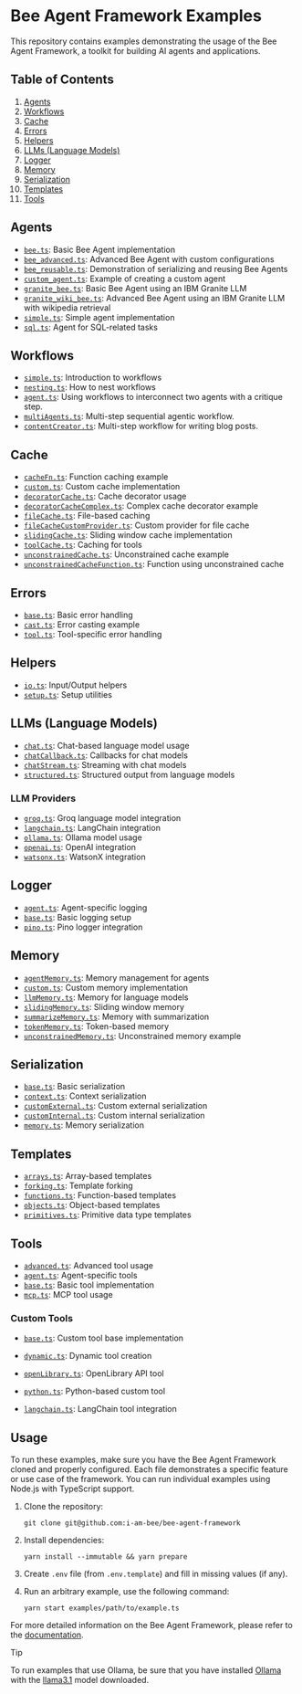 # Bee Agent Framework Examples

This repository contains examples demonstrating the usage of the Bee Agent Framework, a toolkit for building AI agents and applications.

## Table of Contents

1. [Agents](#agents)
2. [Workflows](#workflows)
3. [Cache](#cache)
4. [Errors](#errors)
5. [Helpers](#helpers)
6. [LLMs (Language Models)](#llms-language-models)
7. [Logger](#logger)
8. [Memory](#memory)
9. [Serialization](#serialization)
10. [Templates](#templates)
11. [Tools](#tools)

## Agents

- [`bee.ts`](/examples/agents/bee.ts): Basic Bee Agent implementation
- [`bee_advanced.ts`](/examples/agents/bee_advanced.ts): Advanced Bee Agent with custom configurations
- [`bee_reusable.ts`](/examples/agents/bee_reusable.ts): Demonstration of serializing and reusing Bee Agents
- [`custom_agent.ts`](/examples/agents/custom_agent.ts): Example of creating a custom agent
- [`granite_bee.ts`](/examples/agents/granite/granite_bee.ts): Basic Bee Agent using an IBM Granite LLM
- [`granite_wiki_bee.ts`](/examples/agents/granite/granite_wiki_bee.ts): Advanced Bee Agent using an IBM Granite LLM with wikipedia retrieval
- [`simple.ts`](/examples/agents/simple.ts): Simple agent implementation
- [`sql.ts`](/examples/agents/sql.ts): Agent for SQL-related tasks

## Workflows

- [`simple.ts`](/examples/workflows/simple.ts): Introduction to workflows
- [`nesting.ts`](/examples/workflows/nesting.ts): How to nest workflows
- [`agent.ts`](/examples/workflows/agent.ts): Using workflows to interconnect two agents with a critique step.
- [`multiAgents.ts`](/examples/workflows/multiAgents.ts): Multi-step sequential agentic workflow.
- [`contentCreator.ts`](/examples/workflows/contentCreator.ts): Multi-step workflow for writing blog posts.

## Cache

- [`cacheFn.ts`](/examples/cache/cacheFn.ts): Function caching example
- [`custom.ts`](/examples/cache/custom.ts): Custom cache implementation
- [`decoratorCache.ts`](/examples/cache/decoratorCache.ts): Cache decorator usage
- [`decoratorCacheComplex.ts`](/examples/cache/decoratorCacheComplex.ts): Complex cache decorator example
- [`fileCache.ts`](/examples/cache/fileCache.ts): File-based caching
- [`fileCacheCustomProvider.ts`](/examples/cache/fileCacheCustomProvider.ts): Custom provider for file cache
- [`slidingCache.ts`](/examples/cache/slidingCache.ts): Sliding window cache implementation
- [`toolCache.ts`](/examples/cache/toolCache.ts): Caching for tools
- [`unconstrainedCache.ts`](/examples/cache/unconstrainedCache.ts): Unconstrained cache example
- [`unconstrainedCacheFunction.ts`](/examples/cache/unconstrainedCacheFunction.ts): Function using unconstrained cache

## Errors

- [`base.ts`](/examples/errors/base.ts): Basic error handling
- [`cast.ts`](/examples/errors/cast.ts): Error casting example
- [`tool.ts`](/examples/errors/tool.ts): Tool-specific error handling

## Helpers

- [`io.ts`](/examples/helpers/io.ts): Input/Output helpers
- [`setup.ts`](/examples/helpers/setup.ts): Setup utilities

## LLMs (Language Models)

- [`chat.ts`](/examples/llms/chat.ts): Chat-based language model usage
- [`chatCallback.ts`](/examples/llms/chatCallback.ts): Callbacks for chat models
- [`chatStream.ts`](/examples/llms/chatStream.ts): Streaming with chat models
- [`structured.ts`](/examples/llms/structured.ts): Structured output from language models

### LLM Providers

- [`groq.ts`](/examples/llms/providers/groq.ts): Groq language model integration
- [`langchain.ts`](/examples/llms/providers/langchain.ts): LangChain integration
- [`ollama.ts`](/examples/llms/providers/ollama.ts): Ollama model usage
- [`openai.ts`](/examples/llms/providers/openai.ts): OpenAI integration
- [`watsonx.ts`](/examples/llms/providers/watsonx.ts): WatsonX integration

## Logger

- [`agent.ts`](/examples/logger/agent.ts): Agent-specific logging
- [`base.ts`](/examples/logger/base.ts): Basic logging setup
- [`pino.ts`](/examples/logger/pino.ts): Pino logger integration

## Memory

- [`agentMemory.ts`](/examples/memory/agentMemory.ts): Memory management for agents
- [`custom.ts`](/examples/memory/custom.ts): Custom memory implementation
- [`llmMemory.ts`](/examples/memory/llmMemory.ts): Memory for language models
- [`slidingMemory.ts`](/examples/memory/slidingMemory.ts): Sliding window memory
- [`summarizeMemory.ts`](/examples/memory/summarizeMemory.ts): Memory with summarization
- [`tokenMemory.ts`](/examples/memory/tokenMemory.ts): Token-based memory
- [`unconstrainedMemory.ts`](/examples/memory/unconstrainedMemory.ts): Unconstrained memory example

## Serialization

- [`base.ts`](/examples/serialization/base.ts): Basic serialization
- [`context.ts`](/examples/serialization/context.ts): Context serialization
- [`customExternal.ts`](/examples/serialization/customExternal.ts): Custom external serialization
- [`customInternal.ts`](/examples/serialization/customInternal.ts): Custom internal serialization
- [`memory.ts`](/examples/serialization/memory.ts): Memory serialization

## Templates

- [`arrays.ts`](/examples/templates/arrays.ts): Array-based templates
- [`forking.ts`](/examples/templates/forking.ts): Template forking
- [`functions.ts`](/examples/templates/functions.ts): Function-based templates
- [`objects.ts`](/examples/templates/objects.ts): Object-based templates
- [`primitives.ts`](/examples/templates/primitives.ts): Primitive data type templates

## Tools

- [`advanced.ts`](/examples/tools/advanced.ts): Advanced tool usage
- [`agent.ts`](/examples/tools/agent.ts): Agent-specific tools
- [`base.ts`](/examples/tools/base.ts): Basic tool implementation
- [`mcp.ts`](/examples/tools/mcp.ts): MCP tool usage

### Custom Tools

- [`base.ts`](/examples/tools/custom/base.ts): Custom tool base implementation
- [`dynamic.ts`](/examples/tools/custom/dynamic.ts): Dynamic tool creation
- [`openLibrary.ts`](/examples/tools/custom/openLibrary.ts): OpenLibrary API tool
- [`python.ts`](/examples/tools/custom/python.ts): Python-based custom tool

- [`langchain.ts`](/examples/tools/langchain.ts): LangChain tool integration

## Usage

To run these examples, make sure you have the Bee Agent Framework cloned and properly configured. Each file demonstrates a specific feature or use case of the framework. You can run individual examples using Node.js with TypeScript support.

1. Clone the repository:
   ```shell
   git clone git@github.com:i-am-bee/bee-agent-framework
   ```
2. Install dependencies:
   ```shell
   yarn install --immutable && yarn prepare
   ```
3. Create `.env` file (from `.env.template`) and fill in missing values (if any).

4. Run an arbitrary example, use the following command:

   ```shell
   yarn start examples/path/to/example.ts
   ```

For more detailed information on the Bee Agent Framework, please refer to the [documentation](/docs/README.md).

> [!TIP]
>
> To run examples that use Ollama, be sure that you have installed [Ollama](https://ollama.com) with the [llama3.1](https://ollama.com/library/llama3.1) model downloaded.
